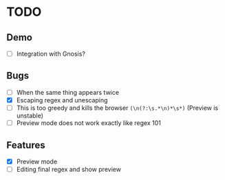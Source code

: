 # TODO

## Demo

- [ ] Integration with Gnosis?

## Bugs

- [ ] When the same thing appears twice
- [x] Escaping regex and unescaping
- [ ] This is too greedy and kills the browser `(\n(?:\s.*\n)*\s*)` (Preview is unstable)
- [ ] Preview mode does not work exactly like regex 101

## Features

- [x] Preview mode
- [ ] Editing final regex and show preview
